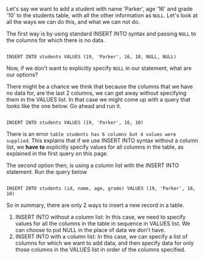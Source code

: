 Let's say we want to add a student with name 'Parker', age '16' and grade '10' to the students table, with all the other information as `NULL`. Let's look at all the ways we can do this, and what we can not do.

The first way is by using standard INSERT INTO syntax and passing `NULL` to the columns for which there is no data.

<Editor lang="sql" dbName="students3-v1.db" focusTableAfterRun="students">
<code>
INSERT INTO students VALUES (19, 'Parker', 16, 10, NULL, NULL)
</code>
</Editor>

Now, if we don't want to explicitly specify `NULL` in our statement, what are our options?

There might be a chance we think that because the columns that we have no data for, are the last 2 columns, we can get away without specifying them in the VALUES list. In that case we might come up with a query that looks like the one below. Go ahead and run it.

<Editor lang="sql" dbName="students3-v1.db" focusTableAfterRun="students">
<code>
INSERT INTO students VALUES (19, 'Parker', 16, 10)
</code>
</Editor>

There is an error `table students has 6 columns but 4 values were supplied`. This explains that if we use INSERT INTO syntax without a column list, we **have to** explicitly specify values for all columns in the table, as explained in the first query on this page.

The second option then, is using a column list with the INSERT INTO statement. Run the query below

<Editor lang="sql" dbName="students3-v1.db" focusTableAfterRun="students">
<code>
INSERT INTO students (id, name, age, grade) VALUES (19, 'Parker', 16, 10)
</code>
</Editor>

So in summary, there are only 2 ways to insert a new record in a table.

1. INSERT INTO without a column list: In this case, we need to specify values for all the columns in the table in sequence in VALUES list. We can choose to put NULL in the place of data we don't have.
2. INSERT INTO with a column list: In this case, we can specify a list of columns for which we want to add data, and then specify data for only those columns in the VALUES list in order of the columns specified.

